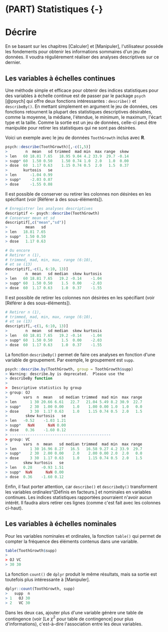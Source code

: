 # (PART) Statistiques {-}

# Décrire

En se basant sur les chapitres [Calculer] et [Manipuler], l'utilisateur possède les fondements pour obtenir les informations sommaires d'un jeu de données. Il voudra régulièrement réaliser des analyses descriptives sur ce dernier. 

## Les variables à échelles continues

Une méthode simple et efficace pour obtenir des indices statistiques pour des variables à échelle continue est de passer par le package `psych` [@psych] qui offre deux fonctions intéressantes : `describe()` et `describeBy()`. En mettant simplement en argument le jeu de données, ces fonctions retournent la plupart des statistiques descriptives désirables, comme la moyenne, la médiane, l'étendue, le minimum, le maximum, l'écart type et la taille. Comme la sortie est un jeu de données, celle-ci peut être manipulée pour retirer les statistiques qui ne sont pas désirées.

Voici un exemple avec le jeu de données `ToothGrowth` inclus avec **R**.


```r
psych::describe(ToothGrowth)[,-c(1,5)]
>        n  mean   sd trimmed  mad min  max range  skew
> len   60 18.81 7.65   18.95 9.04 4.2 33.9  29.7 -0.14
> supp* 60  1.50 0.50    1.50 0.74 1.0  2.0   1.0  0.00
> dose  60  1.17 0.63    1.15 0.74 0.5  2.0   1.5  0.37
>       kurtosis   se
> len      -1.04 0.99
> supp*    -2.03 0.07
> dose     -1.55 0.08
```

Il est possible de conserver ou retirer les colonnes non désirées en les spécifiant (voir [Référer à des sous-éléments]).


```r
# Enregistrer les analyses descriptives
descriptif <- psych::describe(ToothGrowth)
# Conserver mean et sd
descriptif[,c("mean","sd")]
>        mean   sd
> len   18.81 7.65
> supp*  1.50 0.50
> dose   1.17 0.63

# Ou encore
# Retirer n (1), 
# trimmed, mad, min, max, range (6:10),
# et se (13)
descriptif[,-c(1, 6:10, 13)]
>        n  mean   sd median  skew kurtosis
> len   60 18.81 7.65   19.2 -0.14    -1.04
> supp* 60  1.50 0.50    1.5  0.00    -2.03
> dose  60  1.17 0.63    1.0  0.37    -1.55
```

Il est possible de retirer les colonnes non désirées en les spécifiant (voir [Référer à des sous-éléments]).


```r
# Retirer n (1), 
# trimmed, mad, min, max, range (6:10),
# et se (13)
descriptif[,-c(1, 6:10, 13)]
>        n  mean   sd median  skew kurtosis
> len   60 18.81 7.65   19.2 -0.14    -1.04
> supp* 60  1.50 0.50    1.5  0.00    -2.03
> dose  60  1.17 0.63    1.0  0.37    -1.55
```

La fonction `describeBy()` permet de faire ces analyses en fonction d'une variable de groupement. Par exemple, le groupement est `supp`. 


```r
psych::describe.by(ToothGrowth, group = ToothGrowth$supp)
> Warning: describe.by is deprecated.  Please use the
> describeBy function
> 
>  Descriptive statistics by group 
> group: OJ
>       vars  n  mean   sd median trimmed  mad min  max range
> len      1 30 20.66 6.61   22.7   21.04 5.49 8.2 30.9  22.7
> supp*    2 30  1.00 0.00    1.0    1.00 0.00 1.0  1.0   0.0
> dose     3 30  1.17 0.63    1.0    1.15 0.74 0.5  2.0   1.5
>        skew kurtosis   se
> len   -0.52    -1.03 1.21
> supp*   NaN      NaN 0.00
> dose   0.36    -1.60 0.12
> --------------------------------------------- 
> group: VC
>       vars  n  mean   sd median trimmed  mad min  max range
> len      1 30 16.96 8.27   16.5   16.58 9.27 4.2 33.9  29.7
> supp*    2 30  2.00 0.00    2.0    2.00 0.00 2.0  2.0   0.0
> dose     3 30  1.17 0.63    1.0    1.15 0.74 0.5  2.0   1.5
>       skew kurtosis   se
> len   0.28    -0.93 1.51
> supp*  NaN      NaN 0.00
> dose  0.36    -1.60 0.12
```

Enfin, il faut porter attention, car `describe()` et `describeBy()` transforment les variables ordinales^[Définis en facteurs.] et nominales en variables continues. Les indices statistiques rapportées pourraient n'avoir aucun intérêt. Il faudra alors retirer ces lignes (comme c'est fait avec les colonnes ci-haut).

## Les variables à échelles nominales

Pour les variables nominales et ordinales, la fonction `table()` qui permet de compter la fréquence des éléments contenus dans une variable.


```r
table(ToothGrowth$supp)
> 
> OJ VC 
> 30 30
```

La fonction `count()` de `dplyr` produit le même résultats, mais sa sortie est toutefois plus intéressante à [Manipuler].


```r
dplyr::count(ToothGrowth, supp)
>   supp  n
> 1   OJ 30
> 2   VC 30
```

Dans les deux cas, ajouter plus d'une variable génère une table de contingence (voir [Le $\chi^2$ pour table de contingence] pour plus d'informations), c'est-à-dire l'association entre les deux variables.


